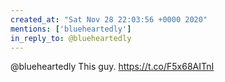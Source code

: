 ```yaml
---
created_at: "Sat Nov 28 22:03:56 +0000 2020"
mentions: ['blueheartedly']
in_reply_to: @blueheartedly
---
```


@blueheartedly This guy. https://t.co/F5x68AITnI